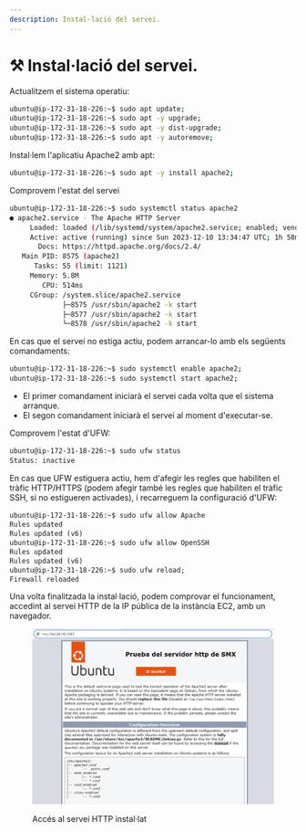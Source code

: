 ```yaml
---
description: Instal·lació del servei.
---
```


# ⚒ Instal·lació del servei.

Actualitzem el sistema operatiu:

```bash
ubuntu@ip-172-31-18-226:~$ sudo apt update;
ubuntu@ip-172-31-18-226:~$ sudo apt -y upgrade;
ubuntu@ip-172-31-18-226:~$ sudo apt -y dist-upgrade;
ubuntu@ip-172-31-18-226:~$ sudo apt -y autoremove;
```

Instal·lem l'aplicatiu Apache2 amb apt:

```bash
ubuntu@ip-172-31-18-226:~$ sudo apt -y install apache2;
```

Comprovem l'estat del servei

```bash
ubuntu@ip-172-31-18-226:~$ sudo systemctl status apache2
● apache2.service - The Apache HTTP Server
     Loaded: loaded (/lib/systemd/system/apache2.service; enabled; vendor pre>
     Active: active (running) since Sun 2023-12-10 13:34:47 UTC; 1h 58min ago
       Docs: https://httpd.apache.org/docs/2.4/
   Main PID: 8575 (apache2)
      Tasks: 55 (limit: 1121)
     Memory: 5.8M
        CPU: 514ms
     CGroup: /system.slice/apache2.service
             ├─8575 /usr/sbin/apache2 -k start
             ├─8577 /usr/sbin/apache2 -k start
             └─8578 /usr/sbin/apache2 -k start

```

En cas que el servei no estiga actiu, podem arrancar-lo amb els següents comandaments:

```bash
ubuntu@ip-172-31-18-226:~$ sudo systemctl enable apache2;
ubuntu@ip-172-31-18-226:~$ sudo systemctl start apache2;
```

* El primer comandament iniciarà el servei cada volta que el sistema arranque.&#x20;
* El segon comandament iniciarà el servei al moment d'executar-se.&#x20;

Comprovem l'estat d'UFW:

```bash
ubuntu@ip-172-31-18-226:~$ sudo ufw status
Status: inactive
```

En cas que UFW estiguera actiu, hem d'afegir les regles que habiliten el tràfic HTTP/HTTPS (podem afegir també les regles que habiliten el tràfic SSH, si no estigueren activades), i recarreguem la configuració d'UFW:

```
ubuntu@ip-172-31-18-226:~$ sudo ufw allow Apache
Rules updated
Rules updated (v6)
ubuntu@ip-172-31-18-226:~$ sudo ufw allow OpenSSH
Rules updated
Rules updated (v6)
ubuntu@ip-172-31-18-226:~$ sudo ufw reload;
Firewall reloaded
```

Una volta finalitzada la instal·lació, podem comprovar el funcionament, accedint al servei HTTP de la IP pública de la instància EC2, amb un navegador.&#x20;

<figure><img src="../../.gitbook/assets/image (101).png" alt=""><figcaption><p>Accés al servei HTTP instal·lat</p></figcaption></figure>



